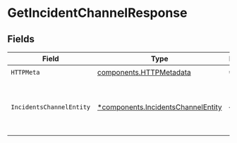 # GetIncidentChannelResponse


## Fields

| Field                                                                                   | Type                                                                                    | Required                                                                                | Description                                                                             |
| --------------------------------------------------------------------------------------- | --------------------------------------------------------------------------------------- | --------------------------------------------------------------------------------------- | --------------------------------------------------------------------------------------- |
| `HTTPMeta`                                                                              | [components.HTTPMetadata](../../models/components/httpmetadata.md)                      | :heavy_check_mark:                                                                      | N/A                                                                                     |
| `IncidentsChannelEntity`                                                                | [*components.IncidentsChannelEntity](../../models/components/incidentschannelentity.md) | :heavy_minus_sign:                                                                      | Gives chat channel information for the specified incident                               |